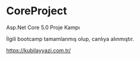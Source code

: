 # CoreProject
Asp.Net Core 5.0 Proje Kampı

İlgili bootcamp tamamlanmış olup, canlıya alınmıştır.

https://kubilayyazi.com.tr/
